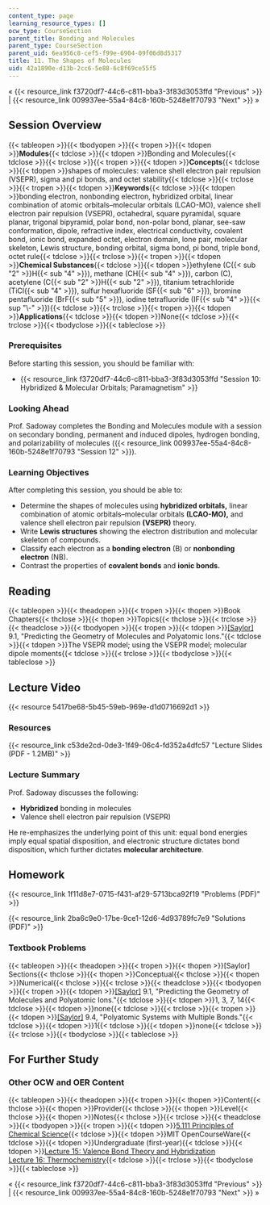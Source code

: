 ```yaml
---
content_type: page
learning_resource_types: []
ocw_type: CourseSection
parent_title: Bonding and Molecules
parent_type: CourseSection
parent_uid: 6ea956c8-cef5-f99e-6904-09f06d8d5317
title: 11. The Shapes of Molecules
uid: 42a1890e-d13b-2cc6-5e88-6c8f69ce55f5
---
```

« {{< resource_link f3720df7-44c6-c811-bba3-3f83d3053ffd "Previous" >}} | {{< resource_link 009937ee-55a4-84c8-160b-5248e1f70793 "Next" >}} »

## Session Overview

{{< tableopen >}}{{< tbodyopen >}}{{< tropen >}}{{< tdopen >}}**Modules**{{< tdclose >}}{{< tdopen >}}Bonding and Molecules{{< tdclose >}}{{< trclose >}}{{< tropen >}}{{< tdopen >}}**Concepts**{{< tdclose >}}{{< tdopen >}}shapes of molecules: valence shell electron pair repulsion (VSEPR), sigma and pi bonds, and octet stability{{< tdclose >}}{{< trclose >}}{{< tropen >}}{{< tdopen >}}**Keywords**{{< tdclose >}}{{< tdopen >}}bonding electron, nonbonding electron, hybridized orbital, linear combination of atomic orbitals–molecular orbitals (LCAO-MO), valence shell electron pair repulsion (VSEPR), octahedral, square pyramidal, square planar, trigonal bipyramid, polar bond, non-polar bond, planar, see-saw conformation, dipole, refractive index, electrical conductivity, covalent bond, ionic bond, expanded octet, electron domain, lone pair, molecular skeleton, Lewis structure, bonding orbital, sigma bond, pi bond, triple bond, octet rule{{< tdclose >}}{{< trclose >}}{{< tropen >}}{{< tdopen >}}**Chemical Substances**{{< tdclose >}}{{< tdopen >}}ethylene (C{{\< sub "2" >}}H{{\< sub "4" >}}), methane (CH{{\< sub "4" >}}), carbon (C), acetylene (C{{\< sub "2" >}}H{{\< sub "2" >}}), titanium tetrachloride (TiCl{{\< sub "4" >}}), sulfur hexafluoride (SF{{\< sub "6" >}}), bromine pentafluoride (BrF{{\< sub "5" >}}), iodine tetrafluoride (IF{{\< sub "4" >}}{{\< sup "\\-" >}}){{< tdclose >}}{{< trclose >}}{{< tropen >}}{{< tdopen >}}**Applications**{{< tdclose >}}{{< tdopen >}}None{{< tdclose >}}{{< trclose >}}{{< tbodyclose >}}{{< tableclose >}}

### Prerequisites

Before starting this session, you should be familiar with:

- {{< resource_link f3720df7-44c6-c811-bba3-3f83d3053ffd "Session 10: Hybridized & Molecular Orbitals; Paramagnetism" >}}

### Looking Ahead

Prof. Sadoway completes the Bonding and Molecules module with a session on secondary bonding, permanent and induced dipoles, hydrogen bonding, and polarizability of molecules ({{< resource_link 009937ee-55a4-84c8-160b-5248e1f70793 "Session 12" >}}).

### Learning Objectives

After completing this session, you should be able to:

- Determine the shapes of molecules using **hybridized orbitals,** linear combination of atomic orbitals–molecular orbitals **(LCAO-MO),** and valence shell electron pair repulsion **(VSEPR)** theory.
- Write **Lewis structures** showing the electron distribution and molecular skeleton of compounds.
- Classify each electron as a **bonding electron** (B) or **nonbonding electron** (NB).
- Contrast the properties of **covalent bonds** and **ionic bonds.**

## Reading

{{< tableopen >}}{{< theadopen >}}{{< tropen >}}{{< thopen >}}Book Chapters{{< thclose >}}{{< thopen >}}Topics{{< thclose >}}{{< trclose >}}{{< theadclose >}}{{< tbodyopen >}}{{< tropen >}}{{< tdopen >}}[\[Saylor\]](https://saylordotorg.github.io/text_general-chemistry-principles-patterns-and-applications-v1.0/s13-01-predicting-the-geometry-of-mol.html) 9.1, "Predicting the Geometry of Molecules and Polyatomic Ions."{{< tdclose >}}{{< tdopen >}}The VSEPR model; using the VSEPR model; molecular dipole moments{{< tdclose >}}{{< trclose >}}{{< tbodyclose >}}{{< tableclose >}}

## Lecture Video

{{< resource 5417be68-5b45-59eb-969e-d1d0716692d1 >}}

### Resources

{{< resource_link c53de2cd-0de3-1f49-06c4-fd352a4dfc57 "Lecture Slides (PDF - 1.2MB)" >}}

### Lecture Summary

Prof. Sadoway discusses the following:

- **Hybridized** bonding in molecules
- Valence shell electron pair repulsion (VSEPR)

He re-emphasizes the underlying point of this unit: equal bond energies imply equal spatial disposition, and electronic structure dictates bond disposition, which further dictates **molecular architecture**.

## Homework

{{< resource_link 1f11d8e7-0715-f431-af29-5713bca92f19 "Problems (PDF)" >}}

{{< resource_link 2ba6c9e0-17be-9ce1-12d6-4d93789fc7e9 "Solutions (PDF)" >}}

### Textbook Problems

{{< tableopen >}}{{< theadopen >}}{{< tropen >}}{{< thopen >}}\[Saylor\] Sections{{< thclose >}}{{< thopen >}}Conceptual{{< thclose >}}{{< thopen >}}Numerical{{< thclose >}}{{< trclose >}}{{< theadclose >}}{{< tbodyopen >}}{{< tropen >}}{{< tdopen >}}[\[Saylor\]](https://saylordotorg.github.io/text_general-chemistry-principles-patterns-and-applications-v1.0/s13-01-predicting-the-geometry-of-mol.html) 9.1, "Predicting the Geometry of Molecules and Polyatomic Ions."{{< tdclose >}}{{< tdopen >}}1, 3, 7, 14{{< tdclose >}}{{< tdopen >}}none{{< tdclose >}}{{< trclose >}}{{< tropen >}}{{< tdopen >}}[\[Saylor\]](https://saylordotorg.github.io/text_general-chemistry-principles-patterns-and-applications-v1.0/s13-04-polyatomic-systems-with-multip.html) 9.4, "Polyatomic Systems with Multiple Bonds."{{< tdclose >}}{{< tdopen >}}1{{< tdclose >}}{{< tdopen >}}none{{< tdclose >}}{{< trclose >}}{{< tbodyclose >}}{{< tableclose >}}

## For Further Study

### Other OCW and OER Content

{{< tableopen >}}{{< theadopen >}}{{< tropen >}}{{< thopen >}}Content{{< thclose >}}{{< thopen >}}Provider{{< thclose >}}{{< thopen >}}Level{{< thclose >}}{{< thopen >}}Notes{{< thclose >}}{{< trclose >}}{{< theadclose >}}{{< tbodyopen >}}{{< tropen >}}{{< tdopen >}}[5.111 Principles of Chemical Science](/courses/5-111-principles-of-chemical-science-fall-2008){{< tdclose >}}{{< tdopen >}}MIT OpenCourseWare{{< tdclose >}}{{< tdopen >}}Undergraduate (first-year){{< tdclose >}}{{< tdopen >}}[Lecture 15: Valence Bond Theory and Hybridization](/courses/5-111-principles-of-chemical-science-fall-2008/pages/video-lectures/lecture-15)  
[Lecture 16: Thermochemistry](/courses/5-111-principles-of-chemical-science-fall-2008/pages/video-lectures/lecture-16){{< tdclose >}}{{< trclose >}}{{< tbodyclose >}}{{< tableclose >}}

« {{< resource_link f3720df7-44c6-c811-bba3-3f83d3053ffd "Previous" >}} | {{< resource_link 009937ee-55a4-84c8-160b-5248e1f70793 "Next" >}} »